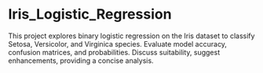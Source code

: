 # Iris_Logistic_Regression
This project explores binary logistic regression on the Iris dataset to classify Setosa, Versicolor, and Virginica species. Evaluate model accuracy, confusion matrices, and probabilities. Discuss suitability, suggest enhancements, providing a concise analysis.
